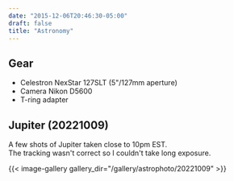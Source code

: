 ```yaml
---
date: "2015-12-06T20:46:30-05:00"
draft: false
title: "Astronomy"
---
```


## Gear

+ Celestron NexStar 127SLT (5"/127mm aperture)
+ Camera Nikon D5600
+ T-ring adapter

## Jupiter (20221009)

A few shots of Jupiter taken close to 10pm EST.\
The tracking wasn't correct so I couldn't take long exposure.

{{< image-gallery gallery_dir="/gallery/astrophoto/20221009" >}}